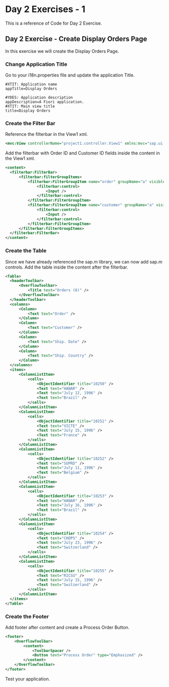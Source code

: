 # Day 2 Exercises - 1
This is a reference of Code for Day 2 Exercise.

## Day 2 Exercise - Create Display Orders Page
In this exercise we will create the Display Orders Page.

### Change Application Title
Go to your i18n.properties file and update the application Title.

```csv
#XTIT: Application name
appTitle=Display Orders

#YDES: Application description
appDescription=A Fiori application.
#XTIT: Main view title
title=Display Orders
```

### Create the Filter Bar 

Reference the filterbar in the View1 xml.
```xml
<mvc:View controllerName="project1.controller.View1" xmlns:mvc="sap.ui.core.mvc" displayBlock="true" xmlns="sap.m" xmlns:filterbar="sap.ui.comp.filterbar">
```

Add the filterbar with Order ID and Customer ID fields inside the content in the View1 xml.
```xml
<content>
  <filterbar:FilterBar>
      <filterbar:filterGroupItems>
          <filterbar:FilterGroupItem name="order" groupName="a" visibleInFilterBar="true" label="Order ID">
              <filterbar:control>
                  <Input />
              </filterbar:control>
          </filterbar:FilterGroupItem>
          <filterbar:FilterGroupItem name="customer" groupName="a" visibleInFilterBar="true" label="Customer ID">
              <filterbar:control>
                  <Input />
              </filterbar:control>
          </filterbar:FilterGroupItem>
      </filterbar:filterGroupItems>
  </filterbar:FilterBar>
</content>
```

### Create the Table 
Since we have already referenced the sap.m library, we can now add sap.m controls. Add the table inside the content after the filterbar.
```xml
<Table>
  <headerToolbar>
      <OverflowToolbar>
          <Title text="Orders (6)" />
      </OverflowToolbar>
  </headerToolbar>
  <columns>
      <Column>
          <Text text="Order" />
      </Column>
      <Column>
          <Text text="Customer" />
      </Column>
      <Column>
          <Text text="Ship. Date" />
      </Column>
      <Column>
          <Text text="Ship. Country" />
      </Column>
  </columns>
  <items>
      <ColumnListItem>
          <cells>
              <ObjectIdentifier title="10250" />
              <Text text="HANAR" />
              <Text text="July 12, 1996" />
              <Text text="Brazil" />
          </cells>
      </ColumnListItem>
      <ColumnListItem>
          <cells>
              <ObjectIdentifier title="10251" />
              <Text text="VICTE" />
              <Text text="July 15, 1996" />
              <Text text="France" />
          </cells>
      </ColumnListItem>
      <ColumnListItem>
          <cells>
              <ObjectIdentifier title="10252" />
              <Text text="SUPRD" />
              <Text text="July 11, 1996" />
              <Text text="Belgium" />
          </cells>
      </ColumnListItem>
      <ColumnListItem>
          <cells>
              <ObjectIdentifier title="10253" />
              <Text text="HANAR" />
              <Text text="July 16, 1996" />
              <Text text="Brazil" />
          </cells>
      </ColumnListItem>
      <ColumnListItem>
          <cells>
              <ObjectIdentifier title="10254" />
              <Text text="CHOPS" />
              <Text text="July 23, 1996" />
              <Text text="Switzerland" />
          </cells>
      </ColumnListItem>
      <ColumnListItem>
          <cells>
              <ObjectIdentifier title="10255" />
              <Text text="RICSU" />
              <Text text="July 15, 1996" />
              <Text text="Switzerland" />
          </cells>
      </ColumnListItem>
  </items>
</Table>
```

### Create the Footer
Add footer after content and create a Process Order Button.
```xml
<footer>
    <OverflowToolbar>
        <content>
            <ToolbarSpacer />
            <Button text="Process Order" type="Emphasized" />
        </content>
    </OverflowToolbar>
</footer>

```
Test your application.

